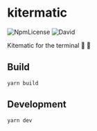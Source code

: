 # kitermatic

![NpmLicense](https://img.shields.io/npm/l/kitermatic.svg)
![David](https://img.shields.io/david/gjuchault/kitermatic.svg)

Kitematic for the terminal :whale: :wrench:

## Build

```
yarn build
```

## Development

```
yarn dev
```
